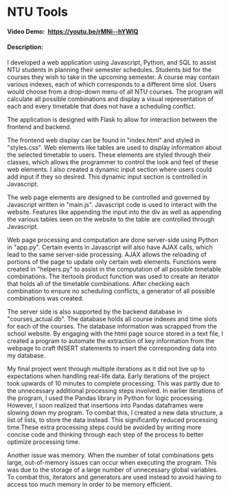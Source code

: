 # NTU Tools
#### Video Demo:  https://youtu.be/rMNi--hYWlQ
#### Description:
I developed a web application using Javascript, Python, and SQL to assist NTU students in planning their semester schedules. Students bid for the courses they wish to take in the upcoming semester. A course may contain various indexes, each of which corresponds to a different time slot. Users would choose from a drop-down menu of all NTU courses. The program will calculate all possible combinations and display a visual representation of each and every timetable that does not have a scheduling conflict.



The application is designed with Flask to allow for interaction between the frontend and backend.



The frontend web display can be found in "index.html" and styled in "styles.css". Web elements like tables are used to display information about the selected timetable to users. These elements are styled through their classes, which allows the programmer to control the look and feel of these web elements. I also created a dynamic input section where users could add input if they so desired. This dynamic input section is controlled in Javascript.



The web page elements are designed to be controlled and governed by Javascript written in "main.js". Javascript code is used to interact with the website. Features like appending the input into the div as well as appending the various tables seen on the website to the table are controlled through Javascript.



Web page processing and computation are done server-side using Python in "app.py". Certain events in Javascript will also have AJAX calls, which lead to the same server-side processing. AJAX allows the reloading of portions of the page to update only certain web elements. Functions were created in "helpers.py" to assist in the computation of all possible timetable combinations. The itertools product function was used to create an iterator that holds all of the timetable combinations. After checking each combination to ensure no scheduling conflicts, a generator of all possible combinations was created.



The server side is also supported by the backend database in "courses_actual.db". The database holds all course indexes and time slots for each of the courses. The database information was scrapped from the school website. By engaging with the html page source stored in a text file, I created a program to automate the extraction of key information from the webpage to craft INSERT statements to insert the corresponding data into my database.



My final project went through multiple iterations as it did not live up to expectations when handling real-life data. Early iterations of the project took upwards of 10 minutes to complete processing. This was partly due to the unnecessary additional processing steps involved. In earlier iterations of the program, I used the Pandas library in Python for logic processing. However, I soon realized that insertions into Pandas dataframes were slowing down my program. To combat this, I created a new data structure, a list of lists, to store the data instead. This significantly reduced processing time.These extra processing steps could be avoided by writing more concise code and thinking through each step of the process to better optimize processing time.


Another issue was memory. When the number of total combinations gets large, out-of-memory issues can occur when executing the program. This was due to the storage of a large number of unnecessary global variables. To combat this, iterators and generators are used instead to avoid having to access too much memory in order to be memory efficient.